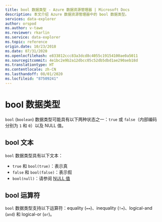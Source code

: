 ```yaml
---
title: bool 数据类型 - Azure 数据资源管理器 | Microsoft Docs
description: 本文介绍 Azure 数据资源管理器中的 bool 数据类型。
services: data-explorer
author: orspod
ms.author: v-tawe
ms.reviewer: rkarlin
ms.service: data-explorer
ms.topic: reference
origin.date: 10/23/2018
ms.date: 07/31/2020
ms.openlocfilehash: e833812ccc83a3dcd8c4055c19154100ae0a5011
ms.sourcegitcommit: 4e1bc2e9b2a12dbcc05c52db5dbd1ae290aeb18d
ms.translationtype: HT
ms.contentlocale: zh-CN
ms.lasthandoff: 08/01/2020
ms.locfileid: "87509241"
---
```

# <a name="the-bool-data-type"></a>bool 数据类型

`bool` (`boolean`) 数据类型可能具有以下两种状态之一：`true` 或 `false`（内部编码分别为 `1` 和 `0`）以及 NULL 值。

## <a name="bool-literals"></a>bool 文本

`bool` 数据类型具有以下文本：
* `true` 和 `bool(true)`：表示真
* `false` 和 `bool(false)`：表示假
* `bool(null)`：请参阅 [NULL 值](null-values.md)

## <a name="bool-operators"></a>bool 运算符

`bool` 数据类型支持以下运算符：equality (`==`)、inequality (`!=`)、logical-and (`and`) 和 logical-or (`or`)。